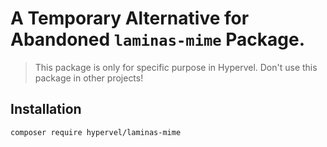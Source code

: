 # A Temporary Alternative for Abandoned `laminas-mime` Package.

> This package is only for specific purpose in Hypervel.
> Don't use this package in other projects!

## Installation

```bash
composer require hypervel/laminas-mime
```
